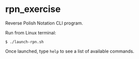 # rpn_exercise
Reverse Polish Notation CLI program.

Run from Linux terminal:

`$ ./launch-rpn.sh`

Once launched, type `help` to see a list of available commands.
